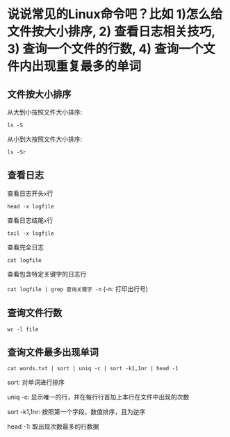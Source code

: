 # 说说常⻅的Linux命令吧？比如 1)怎么给文件按大小排序, 2) 查看日志相关技巧, 3) 查询一个文件的行数, 4) 查询一个文件内出现重复最多的单词

## 文件按大小排序

从大到小按照文件大小排序:

`ls -S`

从小到大按照文件大小排序:

`ls -Sr`

## 查看日志

查看日志开头`x`行

`head -x logfile`

查看日志结尾`x`行

`tail -x logfile`

查看完全日志

`cat logfile`

查看包含特定关键字的日志行

`cat logfile | grep 查询关键字 -n` (-n: 打印出行号)

## 查询文件行数

`wc -l file`

## 查询文件最多出现单词

`cat words.txt | sort | uniq -c | sort -k1,1nr | head -1`

sort: 对单词进行排序

uniq -c: 显示唯一的行，并在每行行首加上本行在文件中出现的次数

sort -k1,1nr: 按照第一个字段，数值排序，且为逆序

head -1: 取出现次数最多的行数据

